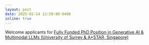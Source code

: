 ```yaml
---
layout: post
date: 2025-02-14 12:59:00-0400
inline: true
---
```


Welcome applicants for <a href="https://eur02.safelinks.protection.outlook.com/?url=https%3A%2F%2Fwww.findaphd.com%2Fphds%2Fproject%2Ffully-funded-phd-position-in-generative-ai-and-multimodal-llms-university-of-surrey-and-a-star-singapore%2F%3Fp182599&data=05%7C02%7Cxiatian.zhu%40surrey.ac.uk%7C87f09a34e59c4e0f55b808dd4d13c7b8%7C6b902693107440aa9e21d89446a2ebb5%7C0%7C0%7C638751469517648688%7CUnknown%7CTWFpbGZsb3d8eyJFbXB0eU1hcGkiOnRydWUsIlYiOiIwLjAuMDAwMCIsIlAiOiJXaW4zMiIsIkFOIjoiTWFpbCIsIldUIjoyfQ%3D%3D%7C0%7C%7C%7C&sdata=8Tmkev0xMbuEbUP%2Fvwtq0MXZWSwcDQ7yfW5PtAiWKIo%3D&reserved=0">Fully Funded PhD Position in Generative AI & Multimodal LLMs (University of Surrey & A*STAR, Singapore)</a> 
